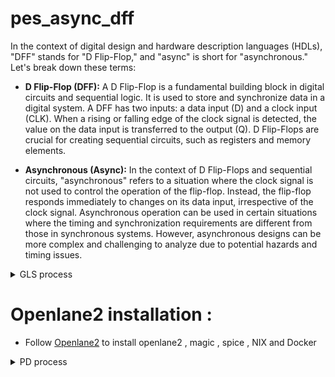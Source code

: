# pes_async_dff

In the context of digital design and hardware description languages (HDLs), "DFF" stands for "D Flip-Flop," and "async" is short for "asynchronous." Let's break down these terms:

- **D Flip-Flop (DFF):** A D Flip-Flop is a fundamental building block in digital circuits and sequential logic. It is used to store and synchronize data in a digital system. A DFF has two inputs: a data input (D) and a clock input (CLK). When a rising or falling edge of the clock signal is detected, the value on the data input is transferred to the output (Q). D Flip-Flops are crucial for creating sequential circuits, such as registers and memory elements.

- **Asynchronous (Async):** In the context of D Flip-Flops and sequential circuits, "asynchronous" refers to a situation where the clock signal is not used to control the operation of the flip-flop. Instead, the flip-flop responds immediately to changes on its data input, irrespective of the clock signal. Asynchronous operation can be used in certain situations where the timing and synchronization requirements are different from those in synchronous systems. However, asynchronous designs can be more complex and challenging to analyze due to potential hazards and timing issues.


<details>
  <summary>GLS process</summary>
    <br>

## Code 
![Screenshot from 2023-10-19 00-33-23](https://github.com/Shashanksharma280201/pes_async_dff/assets/79470436/d9093e5f-a1c7-4c83-91df-e7cd96484e7e)

## TestBench code 
![image](https://github.com/Shashanksharma280201/pes_async_dff/assets/79470436/762aef1e-4054-4e75-942d-a4134201aa7c)


![Screenshot from 2023-10-18 23-59-06](https://github.com/Shashanksharma280201/pes_async_dff/assets/79470436/5e83a44b-3e23-488b-a43f-9451966da3cf)

![Screenshot from 2023-10-19 00-22-59](https://github.com/Shashanksharma280201/pes_async_dff/assets/79470436/7b0a5306-5ce6-4512-b7d6-4cdc45ae92ad)

## yosys

![Screenshot from 2023-10-19 00-23-26](https://github.com/Shashanksharma280201/pes_async_dff/assets/79470436/724f28c4-ec30-473e-ae6b-99402dace77e)

![Screenshot from 2023-10-19 00-23-40](https://github.com/Shashanksharma280201/pes_async_dff/assets/79470436/f9b5e397-9e5a-45d0-bed0-d5405c8962a6)

![Screenshot from 2023-10-19 00-05-58](https://github.com/Shashanksharma280201/pes_async_dff/assets/79470436/fcb4baa5-7d24-425d-b886-86b4fd3cd9c2)

![Screenshot from 2023-10-19 00-29-31](https://github.com/Shashanksharma280201/pes_async_dff/assets/79470436/36c52c62-38fd-4371-83e4-1753f18617c4)

</details>

# Openlane2 installation : 
- Follow [Openlane2](https://github.com/Shashanksharma280201/openlane_2_installation) to install openlane2 , magic , spice , NIX and Docker 

<details>
  <summary> PD process  </summary>
    <br>
    - First create a folder in you Openlane/design directory and save your design there.

![Screenshot from 2023-10-31 18-50-25](https://github.com/Shashanksharma280201/pes_async_dff/assets/79470436/958823c8-007a-4b45-aa74-66af1aa6a34a)

- Then create a folder named 'src' and save the main verilog code in that folder too and also save it outside the folder as well , with the verilog code also save the
```
sky130_fd_sc_hd__fast.lib
sky130_fd_sc_hd__slow.lib
sky130_fd_sc_hd__typical.lib
```
- create a config.json file outside your src folder.
- all the files are present at the top

![Screenshot from 2023-10-31 18-58-13](https://github.com/Shashanksharma280201/pes_async_dff/assets/79470436/84e60aea-4d69-4994-8a15-81791b489d54)

- create the pdk folder outside your design folder that is in Openlane/pdk

![Screenshot from 2023-10-31 19-01-05](https://github.com/Shashanksharma280201/pes_async_dff/assets/79470436/09796872-52f4-4aa8-85cc-60ddc38c2138)

![Screenshot from 2023-10-31 19-01-30](https://github.com/Shashanksharma280201/pes_async_dff/assets/79470436/cac5b70d-dced-4955-af26-97d437492161)

### Open terminal in home directory and type the following commands:
```
cd OpenLane/
cd designs/
mkdir pes_dff_async
cd pes_dff_async/
wget https://raw.githubusercontent.com/majilokesh/iiitb_tlc/main/config.json
mkdir src
cd src/
wget https://raw.githubusercontent.com/majilokesh/iiitb_tlc/main/iiitb_tlc.v
cd ../../../
sudo make mount
./flow.tcl -interactive
```
  
### STEPS RUNNING:

```

[STEP 1] : Running Synthesis.
[STEP 2] : Running Single-Corner Static Timing Analysis.
[STEP 3] : Running Initial Floorplanning, Setting Core Dimensions.
[STEP 4] : Running IO Placement.
[STEP 5] : Running Power planning with power {VPWR} and ground {VGND}.
[STEP 6] : Generating PDN.
[STEP 7] : Performing Random Global Placement.
[STEP 8] : Running Placement Resizer Design Optimizations.
[STEP 9] : Writing Verilog.
[STEP 10] : Running Detailed Placement.
[STEP 11] : Running Placement Resizer Timing Optimizations.
[STEP 12] : Writing Verilog, Routing.
[STEP 13] : Running Global Routing Resizer Timing Optimizations.
[STEP 14] : Writing Verilog.
[STEP 15] : Running Detailed Placement.
[STEP 16] : Running Global Routing, Starting FastRoute Antenna Repair Iterations.
[STEP 17] : Running Fill Insertion.
[STEP 18] : Writing Verilog.
[STEP 19] : Running Detailed Routing, No DRC violations after detailed routing.
[STEP 20] : Writing Verilog, Running parasitics-based static timing analysis.
[STEP 21] : Running SPEF Extraction at the min process corner.
[STEP 22] : Running Multi-Corner Static Timing Analysis at the min process corner.
[STEP 23] : Running SPEF Extraction at the max process corner.
[STEP 24] : Running Multi-Corner Static Timing Analysis at the max process corner.
[STEP 25] : Running SPEF Extraction at the nom process corner...
[STEP 26] : Running Single-Corner Static Timing Analysis at the nom process corner...
[STEP 27] : Running Multi-Corner Static Timing Analysis at the nom process corner...
[STEP 28] : Running Magic to generate various views, Streaming out GDS-II with Magic, Generating MAGLEF views...
[STEP 29] : Streaming out GDS-II with Klayout...
[STEP 30] : Running XOR on the layouts using Klayout...
[STEP 31] : Running Magic Spice Export from LEF...
[STEP 32] : Writing Powered Verilog.
[STEP 33] : Writing Verilog.
[STEP 34] : Running LEF LVS.
[STEP 35] : Running Magic DRC, Converting Magic DRC Violations to Magic Readable Format, Converting Magic DRC Violations to Klayout Database, Converting DRC Violations to RDB Format, No DRC violations after GDS streaming out, Running Antenna Checks.
[STEP 36] : Running OpenROAD Antenna Rule Checker.
[STEP 37] : Running CVC, Saving final set of views, 
Saving runtime environment, 
Generating final set of reports, Created manufacturability report at 'designs/iiitb_tlc/runs/RUN_2022.06.07_10.39.52/reports/manufacturability.rpt', 
Created metrics report at 'designs/iiitb_tlc/runs/RUN_2022.06.07_10.39.52/reports/metrics.csv', 
There are no max slew violations in the design at the typical corner, There are no hold violations in the design at the typical corner, There are no setup violations in the design at the typical corner.

[SUCCESS]: Flow complete.

```  

### Interactive OpenLane flow
Open terminal in home directory and then type the following:

```

cd OpenLane/ 
sudo make mount 

./flow.tcl -interactive
package require openlane 0.9
prep -design pes_dff_async

run_synthesis
run_floorplan
run_placement
run_cts
run_routing
run_magic
run_magic_spice_export
run_magic_drc
run_netgen
run_magic_antenna_check
```

### To see the layout we use a tool called magic which we installed earlier.Type the following command in the terminal opened in the path to your design/runs/latest run folder/results/final/def/

```
magic -T /home/shashank/openlane/pdks/sky130A/libs.tech/magic/sky130A.tech lef read ../../../tmp/merged.nom.lef def read pes_dff_async.def &
```
![3](https://github.com/Shashanksharma280201/pes_async_dff/assets/79470436/70e9c2a0-7b52-4094-9199-4dc9eaad2ffc)


### The reports generated are given below

![1](https://github.com/Shashanksharma280201/pes_async_dff/assets/79470436/73feabe3-493b-4dd4-9c62-aec5a6e518cd)
![2](https://github.com/Shashanksharma280201/pes_async_dff/assets/79470436/d950e01f-1af4-4c2b-86f8-472c78622a82)
![3](https://github.com/Shashanksharma280201/pes_async_dff/assets/79470436/9de5e8cb-7551-4172-8442-4feafa22f955)
![4](https://github.com/Shashanksharma280201/pes_async_dff/assets/79470436/128e1469-7889-40c7-8bca-341dcf1da543)
![5](https://github.com/Shashanksharma280201/pes_async_dff/assets/79470436/0f29ce62-d6e0-44f1-af62-56f209578af2)
![6](https://github.com/Shashanksharma280201/pes_async_dff/assets/79470436/d81993a8-cdfa-46ca-a90b-12496af44859)
![7](https://github.com/Shashanksharma280201/pes_async_dff/assets/79470436/8d672c1e-a434-4567-a2dd-088c975b5865)






</details>



